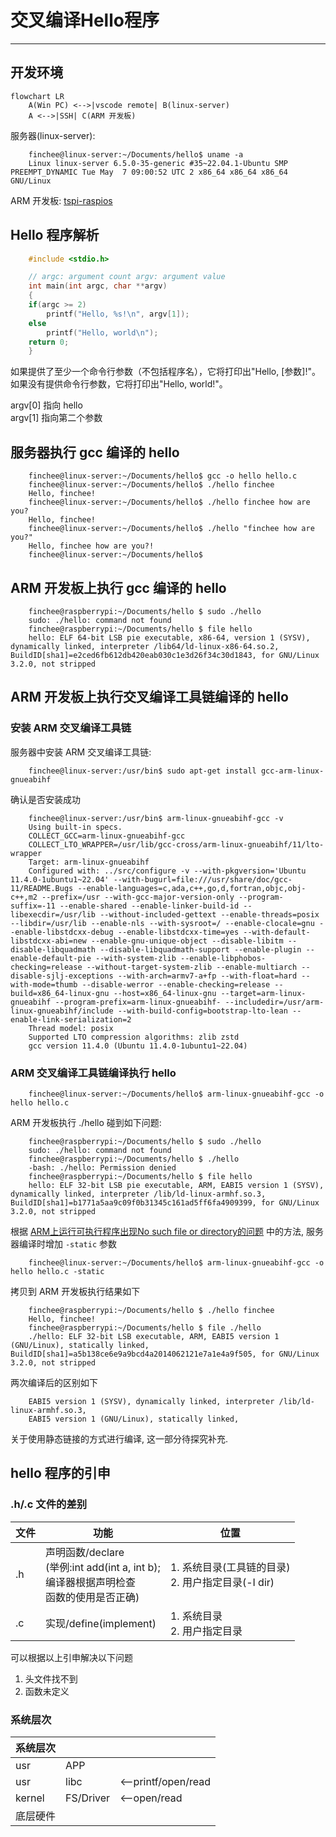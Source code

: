 # 交叉编译Hello程序

---

## 开发环境

```mermaid
flowchart LR
    A(Win PC) <-->|vscode remote| B(linux-server)
    A <-->|SSH| C(ARM 开发板)
```

服务器(linux-server):

```sehll
    finchee@linux-server:~/Documents/hello$ uname -a
    Linux linux-server 6.5.0-35-generic #35~22.04.1-Ubuntu SMP PREEMPT_DYNAMIC Tue May  7 09:00:52 UTC 2 x86_64 x86_64 x86_64 GNU/Linux
```

ARM 开发板: [tspi-raspios](https://lckfb.com/project/detail/lctspi-2g-16g?param=baseInfo)

## Hello 程序解析

``` C
    #include <stdio.h>

    // argc: argument count argv: argument value
    int main(int argc, char **argv)
    {
    if(argc >= 2)
        printf("Hello, %s!\n", argv[1]);
    else
        printf("Hello, world\n");
    return 0;
    }
```

如果提供了至少一个命令行参数（不包括程序名），它将打印出"Hello, [参数]!"。  
如果没有提供命令行参数，它将打印出"Hello, world!"。

argv[0] 指向 hello  
argv[1] 指向第二个参数  

## 服务器执行 gcc 编译的 hello

```shell
    finchee@linux-server:~/Documents/hello$ gcc -o hello hello.c
    finchee@linux-server:~/Documents/hello$ ./hello finchee
    Hello, finchee!
    finchee@linux-server:~/Documents/hello$ ./hello finchee how are you?
    Hello, finchee!
    finchee@linux-server:~/Documents/hello$ ./hello "finchee how are you?"
    Hello, finchee how are you?!
    finchee@linux-server:~/Documents/hello$ 
```

## ARM 开发板上执行 gcc 编译的 hello

```shell
    finchee@raspberrypi:~/Documents/hello $ sudo ./hello
    sudo: ./hello: command not found
    finchee@raspberrypi:~/Documents/hello $ file hello
    hello: ELF 64-bit LSB pie executable, x86-64, version 1 (SYSV), dynamically linked, interpreter /lib64/ld-linux-x86-64.so.2, BuildID[sha1]=e2ced6fb612db420eab030c1e3d26f34c30d1843, for GNU/Linux 3.2.0, not stripped
```

## ARM 开发板上执行交叉编译工具链编译的 hello

### 安装 ARM 交叉编译工具链

服务器中安装 ARM 交叉编译工具链:

```shell
    finchee@linux-server:/usr/bin$ sudo apt-get install gcc-arm-linux-gnueabihf
```

确认是否安装成功

```shell
    finchee@linux-server:/usr/bin$ arm-linux-gnueabihf-gcc -v
    Using built-in specs.
    COLLECT_GCC=arm-linux-gnueabihf-gcc
    COLLECT_LTO_WRAPPER=/usr/lib/gcc-cross/arm-linux-gnueabihf/11/lto-wrapper
    Target: arm-linux-gnueabihf
    Configured with: ../src/configure -v --with-pkgversion='Ubuntu 11.4.0-1ubuntu1~22.04' --with-bugurl=file:///usr/share/doc/gcc-11/README.Bugs --enable-languages=c,ada,c++,go,d,fortran,objc,obj-c++,m2 --prefix=/usr --with-gcc-major-version-only --program-suffix=-11 --enable-shared --enable-linker-build-id --libexecdir=/usr/lib --without-included-gettext --enable-threads=posix --libdir=/usr/lib --enable-nls --with-sysroot=/ --enable-clocale=gnu --enable-libstdcxx-debug --enable-libstdcxx-time=yes --with-default-libstdcxx-abi=new --enable-gnu-unique-object --disable-libitm --disable-libquadmath --disable-libquadmath-support --enable-plugin --enable-default-pie --with-system-zlib --enable-libphobos-checking=release --without-target-system-zlib --enable-multiarch --disable-sjlj-exceptions --with-arch=armv7-a+fp --with-float=hard --with-mode=thumb --disable-werror --enable-checking=release --build=x86_64-linux-gnu --host=x86_64-linux-gnu --target=arm-linux-gnueabihf --program-prefix=arm-linux-gnueabihf- --includedir=/usr/arm-linux-gnueabihf/include --with-build-config=bootstrap-lto-lean --enable-link-serialization=2
    Thread model: posix
    Supported LTO compression algorithms: zlib zstd
    gcc version 11.4.0 (Ubuntu 11.4.0-1ubuntu1~22.04) 
```

### ARM 交叉编译工具链编译执行 hello

```shell
    finchee@linux-server:~/Documents/hello$ arm-linux-gnueabihf-gcc -o hello hello.c
```

ARM 开发板执行 ./hello 碰到如下问题:

```shell
    finchee@raspberrypi:~/Documents/hello $ sudo ./hello
    sudo: ./hello: command not found
    finchee@raspberrypi:~/Documents/hello $ ./hello
    -bash: ./hello: Permission denied
    finchee@raspberrypi:~/Documents/hello $ file hello
    hello: ELF 32-bit LSB pie executable, ARM, EABI5 version 1 (SYSV), dynamically linked, interpreter /lib/ld-linux-armhf.so.3, BuildID[sha1]=b1771a5aa9c09f0b31345c161ad5ff6fa4909399, for GNU/Linux 3.2.0, not stripped
```

根据 [ARM上运行可执行程序出现No such file or directory的问题](https://blog.csdn.net/li_Xing666/article/details/81487840) 中的方法, 服务器编译时增加 `-static` 参数

```shell
    finchee@linux-server:~/Documents/hello$ arm-linux-gnueabihf-gcc -o hello hello.c -static
```

拷贝到 ARM 开发板执行结果如下

```shell
    finchee@raspberrypi:~/Documents/hello $ ./hello finchee
    Hello, finchee!
    finchee@raspberrypi:~/Documents/hello $ file ./hello
    ./hello: ELF 32-bit LSB executable, ARM, EABI5 version 1 (GNU/Linux), statically linked, BuildID[sha1]=a5b138ce6e9a9bcd4a2014062121e7a1e4a9f505, for GNU/Linux 3.2.0, not stripped
```

两次编译后的区别如下

```shell
    EABI5 version 1 (SYSV), dynamically linked, interpreter /lib/ld-linux-armhf.so.3, 
    EABI5 version 1 (GNU/Linux), statically linked, 
```

关于使用静态链接的方式进行编译, 这一部分待探究补充.

## hello 程序的引申

### .h/.c 文件的差别

|文件|功能|位置|
|-|-|-|
|.h|声明函数/declare<br>(举例:int add(int a, int b);<br> 编译器根据声明检查<br>函数的使用是否正确)|1. 系统目录(工具链的目录)<br>2. 用户指定目录(-I dir)|
|.c|实现/define(implement)|1. 系统目录<br>2. 用户指定目录|

可以根据以上引申解决以下问题

1. 头文件找不到
2. 函数未定义

### 系统层次

|系统层次|||
|-|-|-|
|usr|APP||
|usr|libc|<--printf/open/read|
|kernel|FS/Driver|<--open/read|
|底层硬件|||
